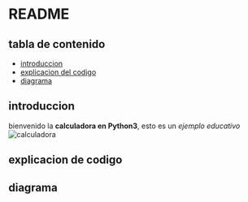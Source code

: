 # README

## tabla de contenido
- [introduccion](#introduccion)
- [explicacion del codigo](#explicacion-de-codigo)
- [diagrama](#diagrama)

## introduccion
bienvenido la **calculadora en Python3**, esto es un *ejemplo educativo*
![calculadora](https://programacionpython80889555.files.wordpress.com/2018/06/bluecalcu.png)

## explicacion de codigo

## diagrama

